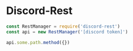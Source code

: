 # Discord-Rest

```js
const RestManager = require('discord-rest')
const api = new RestManager('[discord token]')

api.some.path.method({})
```